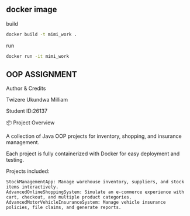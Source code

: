 ## docker image 
build
```bash 
docker build -t mimi_work .
```
run 
```bash
docker run -it mimi_work
```
## OOP ASSIGNMENT
Author & Credits

Twizere Ukundwa Milliam

Student ID:26137


📦 Project Overview

A collection of Java OOP projects for inventory, shopping, and insurance management.

Each project is fully containerized with Docker for easy deployment and testing.

Projects included:

    StockManagementApp: Manage warehouse inventory, suppliers, and stock items interactively.
    AdvancedOnlineShoppingSystem: Simulate an e-commerce experience with cart, checkout, and multiple product categories.
    AdvancedMotorVehicleInsuranceSystem: Manage vehicle insurance policies, file claims, and generate reports.

